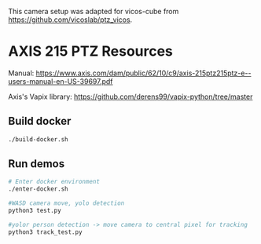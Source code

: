 This camera setup was adapted for vicos-cube from https://github.com/vicoslab/ptz_vicos.

#  AXIS 215 PTZ Resources

Manual: https://www.axis.com/dam/public/62/10/c9/axis-215ptz215ptz-e--users-manual-en-US-39697.pdf

Axis's Vapix library: https://github.com/derens99/vapix-python/tree/master

## Build docker
```bash
./build-docker.sh
```

## Run demos
```bash
# Enter docker environment
./enter-docker.sh

#WASD camera move, yolo detection
python3 test.py

#yolor person detection -> move camera to central pixel for tracking
python3 track_test.py
```
